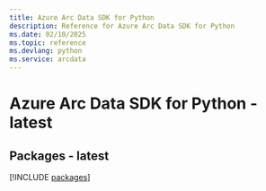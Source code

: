 ```yaml
---
title: Azure Arc Data SDK for Python
description: Reference for Azure Arc Data SDK for Python
ms.date: 02/10/2025
ms.topic: reference
ms.devlang: python
ms.service: arcdata
---
```

# Azure Arc Data SDK for Python - latest
## Packages - latest
[!INCLUDE [packages](arc-data-index.md)]